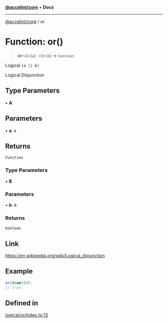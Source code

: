 [**@accelint/core**](../README.md) • **Docs**

***

[@accelint/core](../README.md) / or

# Function: or()

> **or**\<`A`\>(`a`): \<`B`\>(`b`) => `boolean`

Logical `(a || b)`

Logical Disjunction

## Type Parameters

• **A**

## Parameters

• **a**: `A`

## Returns

`Function`

### Type Parameters

• **B**

### Parameters

• **b**: `B`

### Returns

`boolean`

## Link

https://en.wikipedia.org/wiki/Logical_disjunction

## Example

```ts
or(true)(0);
// true
```

## Defined in

[logical/or/index.ts:13](https://github.com/gohypergiant/standard-toolkit/blob/258694cea8ed8bbd956b3cf5da47c2c9debcf127/packages/core/src/logical/or/index.ts#L13)
